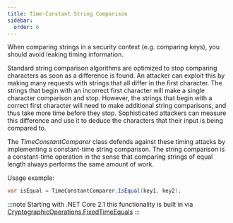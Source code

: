 ```yaml
---
title: Time-Constant String Comparison
sidebar:
  order: 6
---
```


When comparing strings in a security context (e.g. comparing keys), you should avoid
leaking timing information. 

Standard string comparison algorithms are optimized to stop comparing characters as soon
as a difference is found. An attacker can exploit this by making many requests with
strings that all differ in the first character. The strings that begin with an incorrect
first character will make a single character comparison and stop. However, the strings
that begin with a correct first character will need to make additional string comparisons,
and thus take more time before they stop. Sophisticated attackers can measure this
difference and use it to deduce the characters that their input is being compared to.

The *TimeConstantComparer* class defends against these timing attacks by implementing a
constant-time string comparison. The string comparison is a constant-time operation in the
sense that comparing strings of equal length always performs the same amount of work.

Usage example:

```csharp
var isEqual = TimeConstantComparer.IsEqual(key1, key2);
```

:::note
Starting with .NET Core 2.1 this functionality is built in via
[CryptographicOperations.FixedTimeEquals](https://docs.microsoft.com/en-us/dotnet/api/system.security.cryptography.cryptographicoperations.fixedtimeequals?view=netcore-2.1)
:::
 